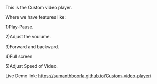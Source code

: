This is the Custom video player.

Where we have features like:

1)Play-Pause.

2)Adjust the voulume.

3)Forward and backward.

4)Full screen

5)Adjust Speed of Video.

Live Demo link: https://sumanthboorla.github.io/Custom-video-player/
